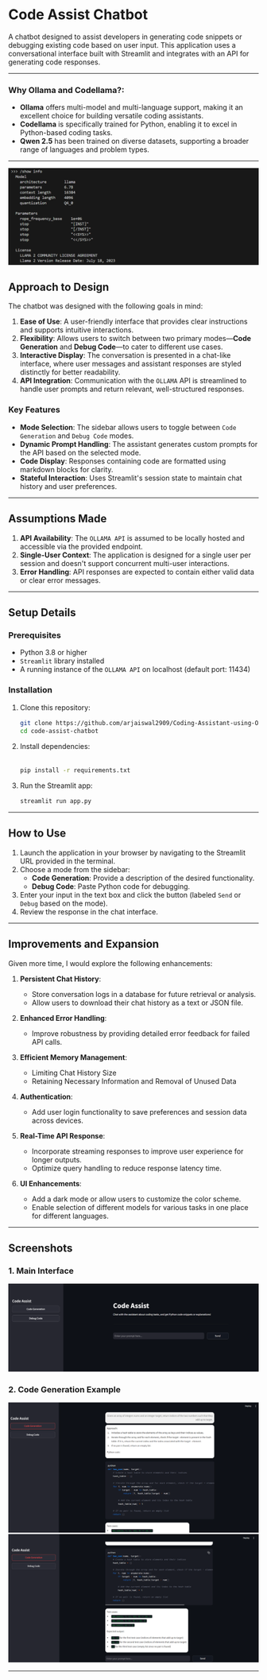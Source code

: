 # Code Assist Chatbot

A chatbot designed to assist developers in generating code snippets or debugging existing code based on user input. This application uses a conversational interface built with Streamlit and integrates with an API for generating code responses.

---

### Why Ollama and Codellama?:
- **Ollama** offers multi-model and multi-language support, making it an excellent choice for building versatile coding assistants.
- **Codellama** is specifically trained for Python, enabling it to excel in Python-based coding tasks.
- **Qwen 2.5** has been trained on diverse datasets, supporting a broader range of languages and problem types.
---
![Model Info](screenshots/Model_info.png)


## Approach to Design

The chatbot was designed with the following goals in mind:

1. **Ease of Use**: A user-friendly interface that provides clear instructions and supports intuitive interactions.  
2. **Flexibility**: Allows users to switch between two primary modes—**Code Generation** and **Debug Code**—to cater to different use cases.  
3. **Interactive Display**: The conversation is presented in a chat-like interface, where user messages and assistant responses are styled distinctly for better readability.  
4. **API Integration**: Communication with the `OLLAMA` API is streamlined to handle user prompts and return relevant, well-structured responses.

### Key Features
- **Mode Selection**: The sidebar allows users to toggle between `Code Generation` and `Debug Code` modes.  
- **Dynamic Prompt Handling**: The assistant generates custom prompts for the API based on the selected mode.  
- **Code Display**: Responses containing code are formatted using markdown blocks for clarity.  
- **Stateful Interaction**: Uses Streamlit's session state to maintain chat history and user preferences.

---

## Assumptions Made

1. **API Availability**: The `OLLAMA API` is assumed to be locally hosted and accessible via the provided endpoint.  
2. **Single-User Context**: The application is designed for a single user per session and doesn't support concurrent multi-user interactions.  
3. **Error Handling**: API responses are expected to contain either valid data or clear error messages.  

---

## Setup Details

### Prerequisites
- Python 3.8 or higher
- `Streamlit` library installed
- A running instance of the `OLLAMA API` on localhost (default port: 11434)

### Installation
1. Clone this repository:
   ```bash
   git clone https://github.com/arjaiswal2909/Coding-Assistant-using-Ollama.git
   cd code-assist-chatbot
   ```

2. Install dependencies:
   ```bash
   
   pip install -r requirements.txt
   ```

3. Run the Streamlit app:
   ```bash
   streamlit run app.py
   ```

---

## How to Use

1. Launch the application in your browser by navigating to the Streamlit URL provided in the terminal.
2. Choose a mode from the sidebar:
   - **Code Generation**: Provide a description of the desired functionality.
   - **Debug Code**: Paste Python code for debugging.
3. Enter your input in the text box and click the button (labeled `Send` or `Debug` based on the mode).
4. Review the response in the chat interface.

---

## Improvements and Expansion

Given more time, I would explore the following enhancements:

1. **Persistent Chat History**:
   - Store conversation logs in a database for future retrieval or analysis.
   - Allow users to download their chat history as a text or JSON file.

2. **Enhanced Error Handling**:
   - Improve robustness by providing detailed error feedback for failed API calls.
   
3. **Efficient Memory Management**:
   - Limiting Chat History Size
   - Retaining Necessary Information and Removal of Unused Data

4. **Authentication**:
   - Add user login functionality to save preferences and session data across devices.

5. **Real-Time API Response**:
   - Incorporate streaming responses to improve user experience for longer outputs.
   - Optimize query handling to reduce response latency time.

6. **UI Enhancements**:
   - Add a dark mode or allow users to customize the color scheme.
   - Enable selection of different models for various tasks in one place for different languages.



---

## Screenshots

### 1. Main Interface
![Main Interface](screenshots/Home_Page.png)

### 2. Code Generation Example
![Code Generation (1/2)](screenshots/Code_Generation_1.png)
![Code Generation (2/2)](screenshots/Code_Generation_2.png)

---



```
